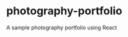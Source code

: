 # photography-portfolio
A sample photography portfolio using React
<!-- https://codesandbox.io/s/new -->